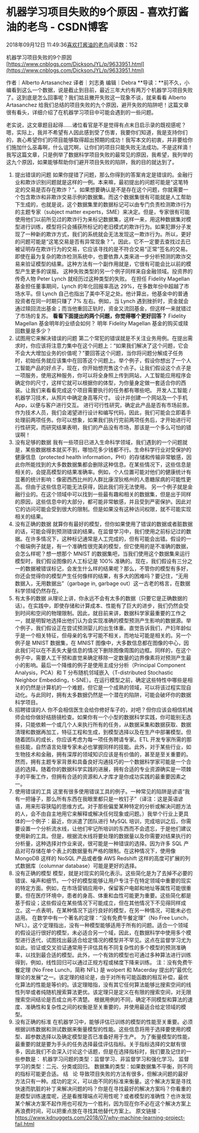 
# 机器学习项目失败的9个原因 - 喜欢打酱油的老鸟 - CSDN博客


2018年09月12日 11:49:36[喜欢打酱油的老鸟](https://me.csdn.net/weixin_42137700)阅读数：152


机器学习项目失败的9个原因
[https://www.cnblogs.com/DicksonJYL/p/9633951.html](https://www.cnblogs.com/DicksonJYL/p/9633951.html)

作者｜Alberto Artasanchez 译者｜刘志勇 编辑｜Debra
**导读：**前不久，小编看到这么一个数据，说是截止到目前，最近三年大约有两万个机器学习项目失败了。这到底是怎么回事呢？我们姑且撇开失败这一现象不谈，就来看看 Alberto Artasanchez 给我们总结的项目失败的九个原因，避开失败的陷阱吧！这篇文章很有看头，详细介绍了在机器学习项目中可能会遇到的一些问题。

老实说，这文章题目起得……诸位看官是不是觉得有点末日启示录的既视感呢？嗯，实际上，我并不希望有人因此感到受了伤害，我要你们知道，我是支持你们的，衷心希望你们的项目能够取得超出预期的成功！我写本文的初衷，并非要给你们施加什么巫毒啊，什么诅咒啊，让你们的项目只能失败无法成功。不是这样滴！我写这篇文章，只是例举了数据科学项目失败的最常见的原因，我希望，我列举的这九个原因，如果能够帮助你们避开项目失败的陷阱，我的目的就达到了。
1. 提出错误的问题
如果你提错了问题，那么你得到的答案肯定是错误的。金融行业和欺诈识别问题就是这样的一例。本来嘛，最初提出的问题可能是“这笔特定的交易是否存在欺诈？”。如果想要确认是不是存在这个问题，你就需要一个包含欺诈和非欺诈交易示例的数据集。而这个数据集很有可能就是人工帮助下生成的，也就是说，这个数据集里的数据标记可以由专门负责检测欺诈行为的主题专家（subject matter experts，SME）来决定。但是，专家很有可能使用他们以前所见过的欺诈行为来标记数据集，这样一来，用这种数据集对模型进行训练，模型将只会捕获所标记的老旧模式的欺诈行为。如果犯罪分子发现了一种新的欺诈方式，我们的系统就会无法发现这一欺诈行为。所以，更好的问题可能是“这笔交易是否有异常现象？”。因此，它不一定要去查找过去已被证明存在欺诈行为的交易，它应该寻找的是不符合交易“正常”签名的交易。即使在最为复杂的欺诈检测系统中，也要依靠人类来进一步分析预测的欺诈交易来验证模型的结果。这种方法有一个副作用就是，它很有可能会比以前的模型产生更多的误报。
这种失败类型的另一个例子同样来自金融领域。投资界的传奇人物 Peter Lynch 就经历过这种类型的失败。
在担任 Fidelity Magellan 基金担任董事期间，Lynch 的年化回报率高达 29%，在多数年份中超越了市场水平。但 Lynch 自己也指出了美中不足之处。他计算出，他基金中的普通投资者在同一时期只赚了 7% 左右。例如，当 Lynch 遇到挫折时，资金就会通过赎回流出基金；而当他重回正轨时，资金又流回基金，但这样一来就错过了市场的复苏。
**看看下面提出的两个问题，你觉得哪个更好回答？**
Fidelity Magellan 基金明年的业绩会如何？
明年 Fidelity Magellan 基金的购买或赎回数量是多少？
2. 试图用它来解决错误的问题
第二个常犯的错误就是不关注业务用例。在提出需求时，你应该将注意力集中在这个问题上：“如果我们解决了这个问题，它会不会大大增加业务的价值呢？”要回答这个问题，当你将问题分解成子任务时，初始任务就应该集中在回答这个问题上。举个例子，假设你想出了一个人工智能产品的好点子，现在，你开始想兜售这个点子。让我们假设这个点子是一项服务，使用这种服务，你可以将全身照上传到网站，人工智能应用程序会确定你的尺寸，这样它就可以根据你的体型，为你量身定做一套适合你的西装。让我们来看看完成这个项目需要执行的任务都有哪些吧。
开发人工智能 / 机器学习技术，从照片中确定身高等尺寸。
设计并创建一个网站及一个手机 App，以便与客户进行交互。
进行可行性研究，确定此产品是否有市场前景。
作为技术人员，我们会渴望进行设计和编写代码，因此，我们可能会立即着手处理前两项任务。你可以想象，如果我们执行完前两项任务后，才开始进行可行性研究，而研究结果表明，我们的产品没有市场，那该是一个多么可怕的错误啊！
3. 没有足够的数据
我有一些项目已进入生命科学领域，我们遇到的一个问题就是，某些数据根本就买不到，哪怕花多少钱都不行。生命科学行业对受保护的健康信息（protected health information，PHI）的存储和传输非常敏感，因此你所能找到的大多数数据集都会删除这种信息。在某些情况下，这些信息是相关的，会提高模型的结果准确率。例如，个人位置可能对他们的健康统计有显著的统计影响：像密西西比州的人群比康涅狄格州的人患糖尿病的可能性更高。但由于这些信息可能无法获得，因此我们将无法使用。
另一个例子就是金融行业的。在这个领域中可以找到一些最有趣和相关的数据集，但是出于同样的原因，这些信息中的大部分，都可能非常敏感，并且受到严密保护。因此对它的访问可能会受到很大的限制。但是如果没有这种访问权限，就不可能实现相关的结果。
4. 没有正确的数据
就算你有最好的模型，但你如果使用了错误的数据或者脏数据的话，可能会得到预测错误的结果。在监督学习中，我们使用之前标记过的数据。在许多情况下，这种标记通常是人工完成的，但有可能会出错。假设的一个极端例子就是，有一个准确性很完美的模型，但它使用的是不准确的数据，会怎么样呢？想一想那个 MNIST 的数据集吧，当我们使用这个数据集来运行模型时，我们假设图像的人工标记是 100% 准确的。现在，我们假设有三分之一的数据被错误标记，会发生什么样的结果呢？那么，不管你的模型有多好，你还会觉得你的模型产生任何像样的结果，有多大的困难吗？要记住，“无用数据入，无用数据出”（garbage in, garbage out）这一古老的格言，在数据科学领域仍然存在。
5. 有太多的数据
从理论上讲，你永远不会有太多的数据（只要它是正确数据的话）。在实践中，即使存储和计算成本、性能有了巨大的进步，我们仍然会受到时间和空间的物理限制。因此，就目前来讲，数据科学家最重要的工作之一，就是明智地选择出他们认为会实现准确的模型预测产生影响的数据源。举个例子，我们假设正在尝试预测婴儿的出生体重。直觉告诉我们，产妇年龄似乎是一个相关特征，但母亲的名字可能不相关，而地址可能是相关的。另一个例子是 MNIST 数据集，在 MNIST 图像中，大多数信息都在图像的中心，因此我们可以在不丢失大量信息的情况下删除图像周围的边框。同样的，在这个例子中，需要人工干预和直觉来确定移除一定数量的边界像素将对预测产生最小的影响。最后一个降维的例子是使用主成分分析（Principal Component Analysis，PCA）和 T 分布随机邻域嵌入（T-distributed Stochastic Neighbor Embedding，t-SNE）。在运行模型之前，确定这些特性中哪些是相关的仍然是计算机的一个难题，但它是一个成熟的领域，可以将该过程实现自动化。与此同时，拥有太多数据仍然是一个潜在的陷阱，可能会破坏你的数据科学项目。
6. 招聘错误的人
你不会相信医生会给你修好车子的，对吧？但你应该会相信机械师会给你做好结肠镜检查。如果你有一个小型的数据科学实践，你可能别无选择，只能依赖一个或几个人来执行所有的任务，从数据采集和数据获取、数据清理和数据再加工，特征工程和生成，到模型选择以及在生产中部署模型。但随着团队的成长，你应该考虑为每一项任务聘请专家。ETL 开发专家所需的那些技能，自然语言处理专家未必也掌握同样的技能。此外，对于某些行业，如生物技术和金融，拥有深厚的领域知识应该是有价值的，甚至是至关重要的。然而，拥有主题专家背景和具备良好沟通技巧的一个数据科学家可能是一个合适的选择。随着你的数据科学实践的进展，拥有合适的专业资源确实是一项棘手的平衡工作，但拥有合适的资源和人才库才是你成功实践的最重要因素之一。
7. 使用错误的工具
这里有很多使用错误工具的例子。一种常见的陷阱是谚语“我有一把锤子，那么所有东西在我眼里都只是一枚钉子”（译注：这是英语谚语，用来形容狭隘的思维方式。对于那些偏爱某种特定的分析或解决问题方法的人，会不由自主地用它来解释或解决任何现象或问题。）我举个行业上更具体的一个例子：最近，你派遣了团队进行 MySQL 培训，完成培训之后，你需要设置一个分析流水线，让他们牢记所培训的东西而不会遗忘，于是他们建议使用新的工具。但是，根据流水线将要处理的数据量以及你需要对结果执行的分析量，这种选择对作业来说，很可能是一种错误的选择。因为许多 SQL 产品对可存储在单个表上的数据量有严格的限制。在这种情况下，使用像 MongoDB 这样的 NoSQL 产品或者像 AWS Redshift 这样的高度可扩展的列式数据库（columnar database）可能是更好的选择。
8. 没有正确的模型
模型，就是对现实的简化表示。这些简化是为了去掉不必要的错误、噪声和细节。一个好的模型能够让用户专注于在特定领域中重要的现实的特定方面。例如，在市场营销应用中，保留客户电邮和地址等属性可能很重要。但在医疗环境中，患者的身高、体重和血性可能更为重要。这些简化都是基于假设；这些假设在某些情况下可能成立，但在其他情况下不见得同样成立。这一点表明，在某种情况下运行良好的模型，在另一种情况，可能未必也适用。
在数学中有一个著名的定理：“没有免费午餐定理”（No Free Lunch，NFL）。这个定理指出，没有一种模型能够适用于所有的问题。适合一个领域的假设运行很好的模型，未必适合另一个域，因此，在数据科学中使用多个模型进行迭代，试图找出最适合给定情况的模型并不罕见。这点在监督学习尤为如此。验证或交叉验证通常用于评估具有不同复杂性的多个模型的预测准确率，以找到最合适的模型。此外，一个有效的模型也可通过多种算法进行训练得到，例如，线性回归可以通过正规方程或梯度下降来训练。
注：没有免费午餐定理 (No Free Lunch，简称 NFL) 是 wolpert 和 Macerday 提出的“最优化理论的发展”之一。该定理的结论是，由于对所有可能函数的相互补偿，最优化算法的性能是等价的。该定理暗指，没有其它任何算法能够比搜索空间的线性列举或者纯随机搜索算法更优。该定理只是定义在有限的搜索空间，对无限搜索空间结论是否成立尚不清楚。
根据用例的不同，确定不同模型和算法的速度、准确性和复杂性之间的权衡是至关重要的，并使用最适合给定领域的模型。
9. 没有正确的标准
在机器学习中，能够评估已训练的模型的性能至关重要。必须根据训练数据和测试数据来衡量模型的性能。这些信息将用于选择要使用的模型、超参数选择以及确定模型是否已准备好用于生产。
为了衡量模型的性能，最重要的就是要为手头的任务选择最佳评估指标。关于指标选择的文献有很多，因此我们不会深入讨论这个话题，但是在选择指标时，我们要及记住的一些参数是：
机器学习问题的类型：监督学习、非监督学习和强化学习。
监督学习的类型：二元、分类或回归。
数据集的类型：如果数据集不平衡，则不同的指标可能更合适。
结   论
导致项目失败的方法有很多，但解决问题的最好方法只有一种。成功的定义，可以由不同的标准来衡量。这个解决方案是寻找快速而肮脏的补丁来解决问题的吗？你是在寻找最好的解决方案吗？你看重的是模型训练速度呢，还是看推理端点可用性呢？或者模型的准确性？也许发现某个解决方案不起作用也可视为一个胜利，因为现在你不必在这个解决方案上再浪费时间，可以把重点放在寻找其他替代方案上。
原文链接：
https://www.kdnuggets.com/2018/07/why-machine-learning-project-fail.html


